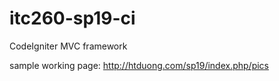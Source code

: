 # itc260-sp19-ci
CodeIgniter MVC framework 

sample working page: http://htduong.com/sp19/index.php/pics
